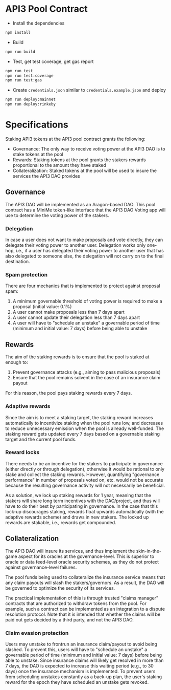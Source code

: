 # API3 Pool Contract

- Install the dependencies
```sh
npm install
```
- Build
```sh
npm run build
```
- Test, get test coverage, get gas report
```sh
npm run test
npm run test:coverage
npm run test:gas
```
- Create `credentials.json` similar to `credentials.example.json` and deploy
```sh
npm run deploy:mainnet
npm run deploy:rinkeby
```

# Specifications

Staking API3 tokens at the API3 pool contract grants the following:
- Governance: The only way to receive voting power at the API3 DAO is to stake tokens at the pool
- Rewards: Staking tokens at the pool grants the stakers rewards proportional to the amount they have staked
- Collateralization: Staked tokens at the pool will be used to insure the services the API3 DAO provides

## Governance

The API3 DAO will be implemented as an Aragon-based DAO.
This pool contract has a MiniMe token-like interface that the API3 DAO Voting app will use to determine the voting power of the stakers.

### Delegation

In case a user does not want to make proposals and vote directly, they can delegate their voting power to another user.
Delegation works only one-hop, i.e., if a user has delegated their voting power to another user that has also delegated to someone else, the delegation will not carry on to the final destination.

### Spam protection

There are four mechanics that is implemented to protect against proposal spam:

1. A minimum governable threshold of voting power is required to make a proposal (initial value: 0.1%)
1. A user cannot make proposals less than 7 days apart
1. A user cannot update their delegation less than 7 days apart
1. A user will have to "schedule an unstake" a governable period of time (minimum and initial value: 7 days) before being able to unstake

## Rewards

The aim of the staking rewards is to ensure that the pool is staked at enough to:
1. Prevent governance attacks (e.g., aiming to pass malicious proposals)
1. Ensure that the pool remains solvent in the case of an insurance claim payout

For this reason, the pool pays staking rewards every 7 days.

### Adaptive rewards

Since the aim is to meet a staking target, the staking reward increases automatically to incentivize staking when the pool runs low, and decreases to reduce unnecessary emission when the pool is already well-funded.
The staking reward gets updated every 7 days based on a governable staking target and the current pool funds.

### Reward locks

There needs to be an incentive for the stakers to participate in governance (either directly or through delegation), otherwise it would be rational to only stake and collect the staking rewards.
However, quantifying "governance performance" in number of proposals voted on, etc. would not be accurate because the resulting governance activity will not necessarily be beneficial.

As a solution, we lock up staking rewards for 1 year, meaning that the stakers will share long term incentives with the DAO/project, and thus will have to do their best by participating in governance. In the case that this lock-up discourages staking, rewards float upwards automatically (with the adaptive rewards scheme) and draws in new stakers. The locked up rewards are stakable, i.e., rewards get compounded.

## Collateralization

The API3 DAO will insure its services, and thus implement the skin-in-the-game aspect for its oracles at the governance-level.
This is superior to oracle or data feed-level oracle security schemes, as they do not protect against governance-level failures.

The pool funds being used to collateralize the insurance service means that any claim payouts will slash the stakers/governors.
As a result, the DAO will be governed to optimize the security of its services.

The practical implementation of this is through trusted "claims manager" contracts that are authorized to withdraw tokens from the pool.
For example, such a contract can be implemented as an integration to a dispute resolution protocol.
Note that it is intended that whether the claims will be paid out gets decided by a third party, and not the API3 DAO.

### Claim evasion protection

Users may unstake to frontrun an insurance claim/payout to avoid being slashed.
To prevent this, users will have to "schedule an unstake" a governable period of time (minimum and initial value: 7 days) before being able to unstake.
Since insurance claims will likely get resolved in more than 7 days, the DAO is expected to increase this waiting period (e.g., to 30 days) once the insurance mechanism is implemented.
To prevent users from scheduling unstakes constantly as a back-up plan, the user's staking reward for the epoch they have scheduled an unstake gets revoked.
